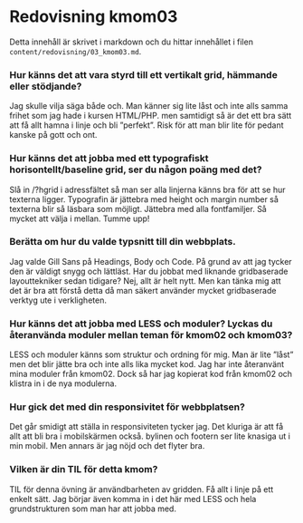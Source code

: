 ---
---
Redovisning kmom03
=========================

Detta innehåll är skrivet i markdown och du hittar innehållet i filen `content/redovisning/03_kmom03.md`.


<H3>Hur känns det att vara styrd till ett vertikalt grid, hämmande eller stödjande?</H3>
Jag skulle vilja säga både och. Man känner sig lite låst och inte alls samma frihet som jag hade i kursen HTML/PHP. men samtidigt så är det ett bra sätt att få allt hamna i linje och bli ”perfekt”. Risk för att man blir lite för pedant kanske på gott och ont.</br>

<H3>Hur känns det att jobba med ett typografiskt horisontellt/baseline grid, ser du någon poäng med det?</H3>
Slå in /?hgrid i adressfältet så man ser alla linjerna känns bra för att se hur texterna ligger. Typografin är jättebra med height och margin number så texterna blir så läsbara som möjligt.
Jättebra med alla fontfamiljer. Så mycket att välja i mellan. Tumme upp!</br>


<H3>Berätta om hur du valde typsnitt till din webbplats.</H3>
Jag valde Gill Sans på Headings, Body och Code. På grund av att jag tycker den är väldigt snygg och lättläst.
Har du jobbat med liknande gridbaserade layouttekniker sedan tidigare?
Nej, allt är helt nytt. Men kan tänka mig att det är bra att förstå detta då man säkert använder mycket gridbaserade verktyg ute i verkligheten.</br>

<H3>Hur känns det att jobba med LESS och moduler? Lyckas du återanvända moduler mellan teman för kmom02 och kmom03?</H3>
LESS och moduler känns som struktur och ordning för mig. Man är lite ”låst” men det blir jätte bra och inte alls lika mycket kod. Jag har inte återanvänt mina moduler från kmom02. Dock så har jag kopierat kod från kmom02 och klistra in i de nya modulerna.</br>

<H3>Hur gick det med din responsivitet för webbplatsen?</H3>
Det går smidigt att ställa in responsiviteten tycker jag. Det kluriga är att få allt att bli bra i mobilskärmen också. bylinen och footern ser lite knasiga ut i min mobil. Men annars är jag nöjd och det flyter bra.</br>

<H3>Vilken är din TIL för detta kmom?</H3>
TIL för denna övning är användbarheten av gridden. Få allt i linje på ett enkelt sätt. Jag börjar även komma in i det här med LESS och hela grundstrukturen som man har att jobba med.
